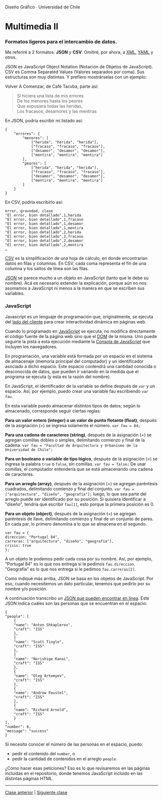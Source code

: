 Diseño Gráfico · Universidad de Chile

# Multimedia II

### Formatos ligeros para el intercambio de datos. 

Me referiré a 2 formatos: **JSON** y **CSV**. Omitiré, por ahora, a [XML](https://es.wikipedia.org/wiki/Extensible_Markup_Language), [YAML](https://es.wikipedia.org/wiki/YAML) y otros.

JSON es JavaScript Object Notation (Notación de Objetos de JavaScript). CSV es Comma Separated Values (Valores separados por coma). Sus estructuras son muy distintas. Y prefiero mostrárselas con un ejemplo: 

Volver A Comenzar, de Café Tacvba, parte así:

> Si hiciera una lista de mis errores  
De los menores hasta los peores  
Que expusiera todas las heridas,  
Los fracasos, desamores y las mentiras

En JSON, podría escribir mi listado así:

```
{
	"errores": {
		"menores": [
			["herida", "herida", "herida"],
			["fracaso", "fracaso", "fracaso"],
			["desamor", "desamor", "desamor"],
			["mentira", "mentira", "mentira"]
		],
		"peores": [
			["herida", "herida", "herida"],
			["fracaso", "fracaso", "fracaso"],
			["desamor", "desamor", "desamor"],
			["mentira", "mentira", "mentira"]
		]
	}
}
```

En CSV, podría escribirlo así: 

```
error, gravedad, clase
"El error, bien detallado",1,herida
"El error, bien detallado",1,fracaso
"El error, bien detallado",1,desamor
"El error, bien detallado",1,mentira
"El error, bien detallado",2,herida
"El error, bien detallado",2,fracaso
"El error, bien detallado",2,desamor
"El error, bien detallado",2,mentira
…
```

[CSV](https://es.wikipedia.org/wiki/Valores_separados_por_comas) es la simplificación de una hoja de cálculo, en donde encontrarían datos en filas y columnas. En CSV, cada coma representa el fin de una columna y los saltos de línea son las filas.

[JSON](https://www.json.org/json-es.html) se parece mucho a un objeto en JavaScript (tanto que le debe su nombre). Acá es necesario extender la explicación, porque aún no nos asomamos a JavaScript ni menos a la manera en que se escriben sus variables.

### JavaScript

<p>Javascript es un lenguaje de programación que, originalmente, se ejecuta del <a href="https://es.wikipedia.org/wiki/Lado_del_cliente">lado del cliente</a> para crear interactividad dinámica en páginas web. 

Cuando lo programado en [JavaScript](https://developer.mozilla.org/es/docs/Web/JavaScript/Guide) se ejecuta, no modifica directamente el código fuente de la página web sino que el [DOM](https://es.wikipedia.org/wiki/Document_Object_Model) de la misma. Uno puede seguirle la pista a esta ejecución mediante la [Consola de JavaScript](https://transferwise.com/es/help/article/2247654/tecnico-navegador/como-abrir-la-consola-de-tu-navegador) que incluyen los navegadores.

En programación, una variable está formada por un espacio en el sistema de almacenaje (memoria principal del computador) y un identificador asociado a dicho espacio. Este espacio contendrá una cantidad conocida o desconocida de datos, que pueden ir variando en la medida que el programa se ejecuta (y esta es la razón del nombre).

En JavaScript, el identificador de la variable se define después de `var` y un espacio. Así, por ejemplo, puedo crear una variable fau escribiendo `var fau`. 

En esta variable puedo almacenar distintos tipos de datos; según lo almacenado, corresponde seguir ciertas reglas:

**Para un valor entero (integer) o un valor de punto flotante (float)**, después de la asignación (=) se ingresa solamente el número. `var fau = 84;`

**Para una cadena de caracteres (string)**, después de la asignación (=) se agregan comillas dobles o simples, delimitando comienzo y final de la cadena. `var fau = "Facultad de Arquitectura y Urbanismo de la Universidad de Chile";`

**Para un booleano o variable de tipo lógico**, después de la asignación (=) se ingresa la palabra `true` o `false`, sin comillas. `var fau = false;` De usar comillas, el computador entendería que se está almacenando una cadena de caracteres.

**Para un arreglo (array)**, después de la asignación (=) se agregan paréntesis cuadrados, delimitando comienzo y final del conjunto. `var fau = ["arquitectura", "diseño", "geografía"];` luego, lo que sea parte del arreglo puede ser identificado por su posición. Si quisiera identificar a "diseño", tendría que escribir `fau[1]`, esto porque la primera posición es 0.

**Para un objeto (object)**, después de la asignación (=) se agregan paréntesis de llave, delimitando comienzo y final de un conjunto de pares. En cada par, lo primero denomina a lo que se almacena en el segundo.

```
var fau = {
direccion: "Portugal 84",
carreras: ["arquitectura", "diseño", "geografía"], 
crisis: true
};
```

A un objeto le podemos pedir cada cosa por su nombre. Así, por ejemplo, "Portugal 84" es lo que nos entrega si le pedimos `fau.direccion`. "Geografía" es lo que nos entrega si le pedimos `fau.carreras[2]`.

Como indiqué más arriba, JSON se basa en los objetos de JavaScript. Por eso, cuando necesitemos un dato particular, tenemos que pedirlo por su nombre y/o posición.

A continuación transcribo un [JSON que pueden encontrar en línea](http://api.open-notify.org/astros.json). Este JSON indica cuáles son las personas que se encuentran en el espacio:

```
{
"people": [
	{
	"name": "Anton Shkaplerov",
	"craft": "ISS"
	},
	{
	"name": "Scott Tingle",
	"craft": "ISS"
	},
	{
	"name": "Norishige Kanai",
	"craft": "ISS"
	},
	{
	"name": "Oleg Artemyev",
	"craft": "ISS"
	},
	{
	"name": "Andrew Feustel",
	"craft": "ISS"
	},
	{
	"name": "Richard Arnold",
	"craft": "ISS"
	}
],
"number": 6,
"message": "success"
}
```

Si necesito conocer el número de las personas en el espacio, puedo: 

- pedir el contenido del `number`, o 
- pedir la cantidad de contenidos en el arreglo `people`.

¿Cómo hacer esas peticiones? Eso es lo que revisaremos en las páginas incluidas en el repositorio, donde tenemos JavaScript incluido en las distintas páginas HTML.

- - - - - 

[Clase anterior](https://github.com/profesorfaco/multimedia2_4) | [Siguiente clase](https://github.com/profesorfaco/multimedia2_6)

